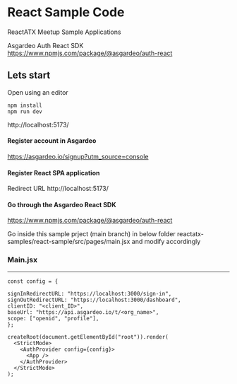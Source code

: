 # React Sample Code
ReactATX Meetup Sample Applications

Asgardeo Auth React SDK
https://www.npmjs.com/package/@asgardeo/auth-react

## Lets start
Open using an editor
```
npm install 
npm run dev
```
http://localhost:5173/

#### Register account in Asgardeo 
https://asgardeo.io/signup?utm_source=console

#### Register React SPA application
Redirect URL http://localhost:5173/

#### Go through the Asgardeo React SDK 
https://www.npmjs.com/package/@asgardeo/auth-react

Go inside this sample prject (main branch) in below folder reactatx-samples/react-sample/src/pages/main.jsx and modify accordingly

### Main.jsx
--------
```
const config = {

signInRedirectURL: "https://localhost:3000/sign-in",
signOutRedirectURL: "https://localhost:3000/dashboard",
clientID: "<client_ID>",
baseUrl: "https://api.asgardeo.io/t/<org_name>",
scope: ["openid", "profile"],
};

createRoot(document.getElementById("root")).render(
  <StrictMode>
    <AuthProvider config={config}>
      <App />
    </AuthProvider>
  </StrictMode>
);
```
